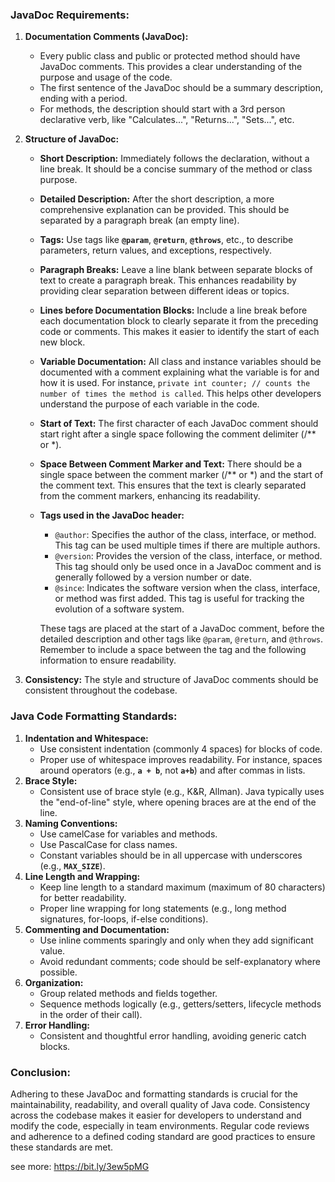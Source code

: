 ### **JavaDoc Requirements:**

1. **Documentation Comments (JavaDoc):**
    - Every public class and public or protected method should have JavaDoc comments. This provides a clear understanding of the purpose and usage of the code.
    - The first sentence of the JavaDoc should be a summary description, ending with a period.
    - For methods, the description should start with a 3rd person declarative verb, like "Calculates...", "Returns...", "Sets...", etc.
2. **Structure of JavaDoc:**
    - **Short Description:** Immediately follows the declaration, without a line break. It should be a concise summary of the method or class purpose.
    - **Detailed Description:** After the short description, a more comprehensive explanation can be provided. This should be separated by a paragraph break (an empty line).
    - **Tags:** Use tags like **`@param`**, **`@return`**, **`@throws`**, etc., to describe parameters, return values, and exceptions, respectively.
    - **Paragraph Breaks:** Leave a line blank between separate blocks of text to create a paragraph break. This enhances readability by providing clear separation between different ideas or topics.
    - **Lines before Documentation Blocks:** Include a line break before each documentation block to clearly separate it from the preceding code or comments. This makes it easier to identify the start of each new block.
    - **Variable Documentation:** All class and instance variables should be documented with a comment explaining what the variable is for and how it is used. For instance, `private int counter; // counts the number of times the method is called`. This helps other developers understand the purpose of each variable in the code.
    - **Start of Text:** The first character of each JavaDoc comment should start right after a single space following the comment delimiter (/** or *).
    - **Space Between Comment Marker and Text:** There should be a single space between the comment marker (/** or *) and the start of the comment text. This ensures that the text is clearly separated from the comment markers, enhancing its readability.
    - **Tags used in the JavaDoc header:**
        - `@author`: Specifies the author of the class, interface, or method. This tag can be used multiple times if there are multiple authors.
        - `@version`: Provides the version of the class, interface, or method. This tag should only be used once in a JavaDoc comment and is generally followed by a version number or date.
        - `@since`: Indicates the software version when the class, interface, or method was first added. This tag is useful for tracking the evolution of a software system.

      These tags are placed at the start of a JavaDoc comment, before the detailed description and other tags like `@param`, `@return`, and `@throws`. Remember to include a space between the tag and the following information to ensure readability.

3. **Consistency:** The style and structure of JavaDoc comments should be consistent throughout the codebase.

### **Java Code Formatting Standards:**

1. **Indentation and Whitespace:**
    - Use consistent indentation (commonly 4 spaces) for blocks of code.
    - Proper use of whitespace improves readability. For instance, spaces around operators (e.g., **`a + b`**, not **`a+b`**) and after commas in lists.
2. **Brace Style:**
    - Consistent use of brace style (e.g., K&R, Allman). Java typically uses the "end-of-line" style, where opening braces are at the end of the line.
3. **Naming Conventions:**
    - Use camelCase for variables and methods.
    - Use PascalCase for class names.
    - Constant variables should be in all uppercase with underscores (e.g., **`MAX_SIZE`**).
4. **Line Length and Wrapping:**
    - Keep line length to a standard maximum (maximum of 80 characters) for better readability.
    - Proper line wrapping for long statements (e.g., long method signatures, for-loops, if-else conditions).
5. **Commenting and Documentation:**
    - Use inline comments sparingly and only when they add significant value.
    - Avoid redundant comments; code should be self-explanatory where possible.
6. **Organization:**
    - Group related methods and fields together.
    - Sequence methods logically (e.g., getters/setters, lifecycle methods in the order of their call).
7. **Error Handling:**
    - Consistent and thoughtful error handling, avoiding generic catch blocks.

### **Conclusion:**

Adhering to these JavaDoc and formatting standards is crucial for the maintainability, readability, and overall quality of Java code. Consistency across the codebase makes it easier for developers to understand and modify the code, especially in team environments. Regular code reviews and adherence to a defined coding standard are good practices to ensure these standards are met.

see more: https://bit.ly/3ew5pMG
